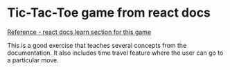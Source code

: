 # Tic-Tac-Toe game from react docs

[Reference - react docs learn section for this game](https://react.dev/learn/tutorial-tic-tac-toe)

This is a good exercise that teaches several concepts from the documentation. It also includes time travel feature where the user can go to a particular move.
